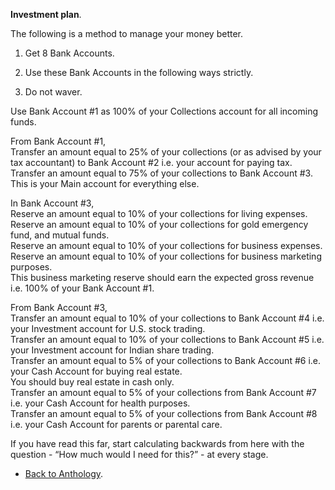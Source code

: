 **Investment plan**.  

The following is a method to manage your money better.  

1.   Get 8 Bank Accounts.  

2.   Use these Bank Accounts in the following ways strictly.  

3.   Do not waver.  

Use Bank Account #1 as 100% of your Collections account for all incoming funds.  

From Bank Account #1,  
Transfer an amount equal to 25% of your collections (or as advised by your tax accountant) to Bank Account #2 i.e. your account for paying tax.  
Transfer an amount equal to 75% of your collections to Bank Account #3.  
This is your Main account for everything else.  

In Bank Account #3,  
Reserve an amount equal to 10% of your collections for living expenses.  
Reserve an amount equal to 10% of your collections for gold emergency fund, and mutual funds.  
Reserve an amount equal to 10% of your collections for business expenses.  
Reserve an amount equal to 10% of your collections for business marketing purposes.  
This business marketing reserve should earn the expected gross revenue i.e. 100% of your Bank Account #1.  

From Bank Account #3,  
Transfer an amount equal to 10% of your collections to Bank Account #4 i.e. your Investment account for U.S. stock trading.  
Transfer an amount equal to 10% of your collections to Bank Account #5 i.e. your Investment account for Indian share trading.  
Transfer an amount equal to 5% of your collections to Bank Account #6 i.e. your Cash Account for buying real estate.  
You should buy real estate in cash only.  
Transfer an amount equal to 5% of your collections from Bank Account #7 i.e. your Cash Account for health purposes.  
Transfer an amount equal to 5% of your collections from Bank Account #8 i.e. your Cash Account for parents or parental care.  

If you have read this far, start calculating backwards from here with the question - “How much would I need for this?” - at every stage.  

- <a href="https://kushalsamant.github.io/anthology.html">Back to Anthology</a>.  
